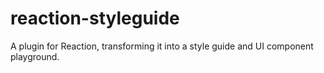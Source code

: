 # reaction-styleguide
A plugin for Reaction, transforming it into a style guide and UI component playground.
